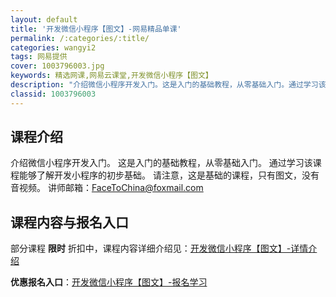 ```yaml
---
layout: default
title: '开发微信小程序【图文】-网易精品单课'
permalink: /:categories/:title/
categories: wangyi2
tags: 网易提供
cover: 1003796003.jpg
keywords: 精选网课,网易云课堂,开发微信小程序【图文】
description: "介绍微信小程序开发入门。这是入门的基础教程，从零基础入门。通过学习该课程能够了解开发小程序的初步基础。请注意，这是基础的课程，只有图文，没有音视频。讲师邮箱：FaceToChina@foxm"
classid: 1003796003
---
```


## 课程介绍

介绍微信小程序开发入门。
这是入门的基础教程，从零基础入门。
通过学习该课程能够了解开发小程序的初步基础。
请注意，这是基础的课程，只有图文，没有音视频。
讲师邮箱：FaceToChina@foxmail.com

## 课程内容与报名入口

部分课程 **限时** 折扣中，课程内容详细介绍见：[开发微信小程序【图文】-详情介绍](https://study.163.com/course/introduction/1003796003.htm?share=1&shareId=1025206652&utm_campaign=share&utm_medium=iphoneShare&utm_source=&utm_u=1025206652)

**优惠报名入口**：[开发微信小程序【图文】-报名学习](https://study.163.com/course/introduction/1003796003.htm?share=1&shareId=1025206652&utm_campaign=share&utm_medium=iphoneShare&utm_source=&utm_u=1025206652)

